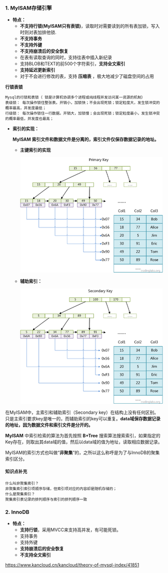 ### 1. MyISAM存储引擎

- **特点：**
  - **不支持行锁(MyISAM只有表锁)**，读取时对需要读到的所有表加锁，写入时则对表加排他锁.
  - **不支持事务**
  - **不支持外键**
  - **不支持崩溃后的安全恢复**
  - 在表有读取查询的同时，支持往表中插入新纪录
  - 支持BLOB和TEXT的前500个字符索引，**支持全文索引**
  - **支持延迟更新索引**
  - 对于不会进行修改的表，支持 **压缩表** ，极大地减少了磁盘空间的占用

**行锁表锁**

```
Mysql的行锁和表锁（ 锁是计算机协调多个进程或纯线程并发访问某一资源的机制）
表级锁： 每次操作锁住整张表。开销小，加锁快；不会出现死锁；锁定粒度大，发生锁冲突的概率最高，并发度最低；
行级锁： 每次操作锁住一行数据。开销大，加锁慢；会出现死锁；锁定粒度最小，发生锁冲突的概率最低，并发度也最高；
```

- **索引的实现：**

  **MyISAM 索引文件和数据文件是分离的，索引文件仅保存数据记录的地址。**

  - **主键索引的实现**

    ![图解](https://github.com/mxsm/document/blob/master/image/database/myisamprimarykeyimplments.png?raw=true)

  - **辅助索引：**

    ![图片](https://github.com/mxsm/document/blob/master/image/database/myisamsecondarykeyimplments.png?raw=true)

在MyISAM中，主索引和辅助索引（Secondary key）在结构上没有任何区别。只是主索引要求key是唯一的，而辅助索引的key可以重复。**data域保存数据记录的地址，因为数据文件和索引文件是分开的。**

**MyISAM** 中索引检索的算法为首先按照 **B+Tree** 搜索算法搜索索引，如果指定的Key存在，则取出其data域的值，然后以data域的值为地址，读取相应数据记录。

MyISAM的索引方式也叫做“**非聚集**”的，之所以这么称呼是为了与InnoDB的聚集索引区分。

#### 知识点补充

```
什么叫非聚集索引？
非聚集索引索引项顺序存储，但索引项对应的内容却是随机存储的；
什么是聚集索引？
聚集索引表记录的排列顺序与索引的排列顺序一致
```

### 2. InnoDB

- **特点：**
  - **支持行锁**，采用MVCC来支持高并发，有可能死锁。
  - 支持事务
  - 支持外键
  - **支持崩溃后的安全恢复**
  - **不支持全文索引**

https://www.kancloud.cn/kancloud/theory-of-mysql-index/41851

